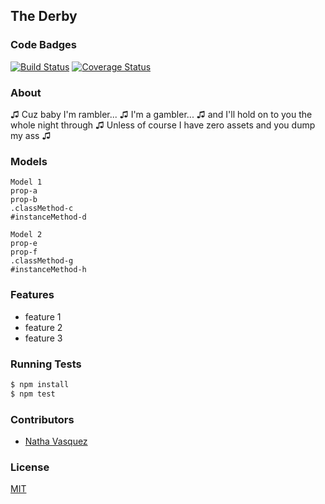 ## The Derby
### Code Badges
[![Build Status](https://travis-ci.org/SuperArtie/the-derby.svg?branch=master)](https://travis-ci.org/SuperArtie/the-derby)
[![Coverage Status](https://coveralls.io/repos/SuperArtie/the-derby/badge.png)](https://coveralls.io/r/SuperArtie/the-derby)

### About
♫ Cuz baby I'm rambler... ♫ I'm a gambler... ♫ and I'll hold on to you the whole night through ♫ Unless of course I have zero assets and you dump my ass ♫

### Models
```
Model 1
prop-a
prop-b
.classMethod-c
#instanceMethod-d
```

```
Model 2
prop-e
prop-f
.classMethod-g
#instanceMethod-h
```

### Features
- feature 1
- feature 2
- feature 3

### Running Tests
```bash
$ npm install
$ npm test
```

### Contributors
- [Natha Vasquez](https://github.com/superartie)

### License
[MIT](LICENSE)

